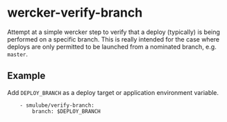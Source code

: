 # wercker-verify-branch

Attempt at a simple wercker step to verify that a deploy (typically) is being
performed on a specific branch.  This is really intended for the case where
deploys are only permitted to be launched from a nominated branch, e.g.
`master`.

## Example

Add `DEPLOY_BRANCH` as a deploy target or application environment variable.

```
    - smulube/verify-branch:
        branch: $DEPLOY_BRANCH
```
